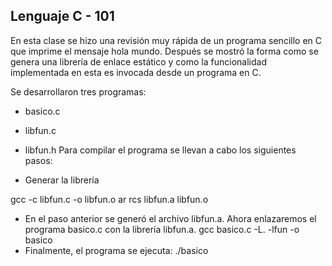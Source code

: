 ## Lenguaje C - 101

En esta clase se hizo una revisión muy rápida de un programa sencillo en C que imprime el mensaje hola mundo. Después se mostró la forma como se genera una librería de enlace estático y como la funcionalidad implementada en esta es invocada desde un programa en C.

Se desarrollaron tres programas:

+ basico.c
+ libfun.c
+ libfun.h
Para compilar el programa se llevan a cabo los siguientes pasos:

+ Generar la librería
 
gcc -c libfun.c -o libfun.o
ar rcs libfun.a libfun.o

+ En el paso anterior se generó el archivo libfun.a. Ahora enlazaremos el programa basico.c con la librería libfun.a.
gcc basico.c -L. -lfun -o basico
+ Finalmente, el programa se ejecuta:
./basico
